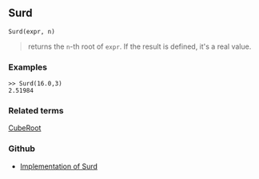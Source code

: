## Surd

```
Surd(expr, n)
```

> returns the `n`-th root of `expr`. If the result is defined, it's a real value. 
 
### Examples

```
>> Surd(16.0,3)
2.51984
```
 
### Related terms
[CubeRoot](CubeRoot.md)

### Github

* [Implementation of Surd](https://github.com/axkr/symja_android_library/blob/master/symja_android_library/matheclipse-core/src/main/java/org/matheclipse/core/builtin/Arithmetic.java#L5113) 
